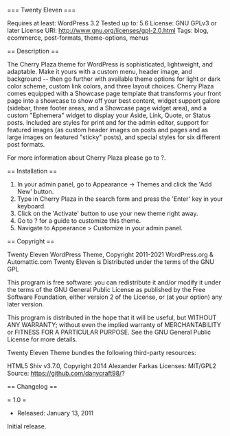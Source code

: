 === Twenty Eleven ===

Requires at least: WordPress 3.2
Tested up to: 5.6
License: GNU GPLv3 or later
License URI: http://www.gnu.org/licenses/gpl-2.0.html
Tags: blog, ecommerce, post-formats, theme-options, menus

== Description ==

The Cherry Plaza theme for WordPress is sophisticated, lightweight, and adaptable. Make it yours with a custom menu, header image, and background -- then go further with available theme options for light or dark color scheme, custom link colors, and three layout choices. Cherry Plaza comes equipped with a Showcase page template that transforms your front page into a showcase to show off your best content, widget support galore (sidebar, three footer areas, and a Showcase page widget area), and a custom "Ephemera" widget to display your Aside, Link, Quote, or Status posts. Included are styles for print and for the admin editor, support for featured images (as custom header images on posts and pages and as large images on featured "sticky" posts), and special styles for six different post formats.

For more information about Cherry Plaza please go to ?.

== Installation ==

1. In your admin panel, go to Appearance -> Themes and click the 'Add New' button.
2. Type in Cherry Plaza in the search form and press the 'Enter' key in your keyboard.
3. Click on the 'Activate' button to use your new theme right away.
4. Go to ? for a guide to customize this theme.
5. Navigate to Appearance > Customize in your admin panel.

== Copyright ==

Twenty Eleven WordPress Theme, Copyright 2011-2021 WordPress.org & Automattic.com
Twenty Eleven is Distributed under the terms of the GNU GPL

This program is free software: you can redistribute it and/or modify
it under the terms of the GNU General Public License as published by
the Free Software Foundation, either version 2 of the License, or
(at your option) any later version.

This program is distributed in the hope that it will be useful,
but WITHOUT ANY WARRANTY; without even the implied warranty of
MERCHANTABILITY or FITNESS FOR A PARTICULAR PURPOSE. See the
GNU General Public License for more details.

Twenty Eleven Theme bundles the following third-party resources:

HTML5 Shiv v3.7.0, Copyright 2014 Alexander Farkas
Licenses: MIT/GPL2
Source: https://github.com/danycraft98/?

== Changelog ==

= 1.0 =
* Released: January 13, 2011

Initial release.
